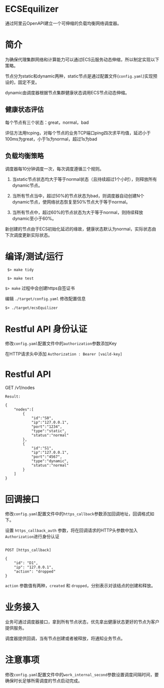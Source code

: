 # ECSEquilizer
通过阿里云OpenAPI建立一个可伸缩的负载均衡网络调度器。

# 简介

为确保代理集群网络和计算能力可以通过ECS云服务动态伸缩，所以制定实现以下策略。

节点分为static和dynamic两种，static节点是通过配置文件(`config.yaml`)实现预设的，固定不变。

dynamic由调度器根据节点集群健康状态调用ECS节点动态伸缩。

## 健康状态评估

每个节点有三个状态：great，normal，bad

评估方法用tcping，对每个节点的业务TCP端口ping四次求平均值，延迟小于100ms为great，小于1s为normal，超过1s为bad

## 负载均衡策略

调度器每10分钟调度一次，每次调度遵循三个规则。

1. 当static节点状态均大于等于normal状态（且持续超过1个小时），则释放所有dynamic节点。

2. 当所有节点当中，超过50%的节点状态为bad，则调度器自动创建N个dynamic节点，使网络状态恢复至50%节点大于等于normal。

3. 当所有节点中，超过60%的节点状态为大于等于normal，则持续释放dynamic至小于60%。

新创建的节点由于ECS初始化延迟的缘故，健康状态默认为normal，实际状态由下次调度更新实际状态。

# 编译/测试/运行

``` $> make tidy```

``` $> make test```

``` $> make ```  过程中会创建https自签证书

编辑 ```./target/config.yaml``` 修改配置信息

``` $> ./target/ecsEquilizer ```

# Restful API 身份认证

修改`config.yaml`配置文件中的`authorization`参数添加Key 

在HTTP请求头中添加 `Authorization : Bearer [vaild-key]`

# Restful API

GET /v1/nodes

```
Result:

{
	"nodes":[
		{
			"id":"S0",
			"ip":"127.0.0.1",
			"port":"1234",
			"type":"static",
			"status":"normal"
		},
		{
			"id":"S1",
			"ip":"127.0.0.1",
			"port":"4567",
			"type":"dynamic",
			"status":"normal"
		}
	]
}

```

# 回调接口

修改`config.yaml`配置文件中的`https_callback`参数添加回调地址，回调格式如下。

设置 `https_callback_auth` 参数，将在回调请求的HTTP头参数中加入`Authorization`进行身份认证

```

POST [https_callback]

{
    "id": "D1", 
    "ip": "127.0.0.1", 
    "action": "dropped"
}
```

`action` 参数值有两种，`created` 和 `dropped`，分别表示对该结点的创建和释放。

# 业务接入

业务可通过调度器接口，拿到所有节点状态，优先拿出健康状态更好的节点为客户提供服务。

调度器提供回调，当有节点创建或者被释放，将通知业务节点。

# 注意事项

修改`config.yaml`配置文件中的`work_internal_second`参数设置调度间隔时间，要确保时长足够所需调度的节点启动完成。
